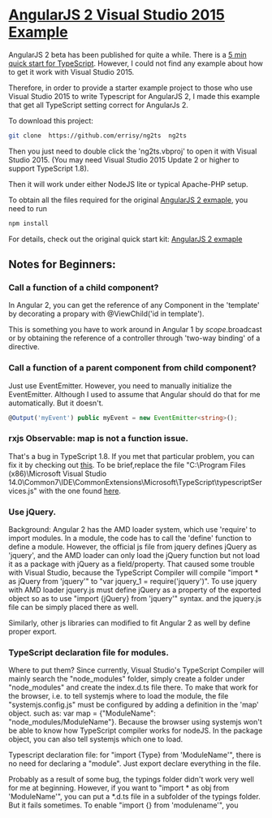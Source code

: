 # [AngularJS 2 Visual Studio 2015 Example](https://github.com/errisy/ng2ts)

AngularJS 2 beta has been published for quite a while. There is a [5 min quick start for TypeScript](https://angular.io/docs/ts/latest/quickstart.html). However, I could not find any example about how to get it work with Visual Studio 2015.

Therefore, in order to provide a starter example project to those who use Visual Studio 2015 to write Typescript for AngularJS 2, I made this example that get all TypeScript setting correct for AngularJs 2.

To download this project:
```bash
git clone  https://github.com/errisy/ng2ts  ng2ts
```

Then you just need to double click the 'ng2ts.vbproj' to open it with Visual Studio 2015. (You may need Visual Studio 2015 Update 2 or higher to support TypeScript 1.8).

Then it will work under either NodeJS lite or typical Apache-PHP setup.

To obtain all the files required for the original [AngularJS 2 exmaple](https://github.com/angular/quickstart/edit/master/README.md), you need to run

```bash
npm install
```
For details, check out the original quick start kit: [AngularJS 2 exmaple](https://github.com/angular/quickstart/edit/master/README.md)

## Notes for Beginners:
### Call a function of a child component?
  In Angular 2, you can get the reference of any Component in the 'template' by decorating a propary with @ViewChild('id in template').

  This is something you have to work around in Angular 1 by $scope.$broadcast or by obtaining the reference of a controller through   'two-way binding' of a directive.
### Call a function of a parent component from child component?
  Just use EventEmitter. However, you need to manually initialize the EventEmitter. Although I used to assume that Angular should do that for me automatically. But it doesn't.
  ```typescript
  @Output('myEvent') public myEvent = new EventEmitter<string>();
  ```
### rxjs Observable: map is not a function issue.
  That's a bug in TypeScript 1.8. If you met that particular problem, you can fix it by checking out [this](https://github.com/Microsoft/TypeScript/issues/7415). To be brief,replace the file "C:\Program Files (x86)\Microsoft Visual Studio 14.0\Common7\IDE\CommonExtensions\Microsoft\TypeScript\typescriptServices.js" with the one found [here](https://raw.githubusercontent.com/Microsoft/TypeScript/Fix8518/lib/typescriptServices.js).
### Use jQuery.
  Background: Angular 2 has the AMD loader system, which use 'require' to import modules. In a module, the code has to call the 'define' function to define a module. However, the official js file from jquery defines jQuery as 'jquery', and the AMD loader can only load the jQuery function but not load it as a package with jQuery as a field/property. That caused some trouble with Visual Studio, because the TypeScript Compiler will compile "import * as jQuery from 'jquery'" to "var jquery_1 = require('jquery')". To use jquery with AMD loader jquery.js must define jQuery as a property of the exported object so as to use "import {jQuery} from 'jquery'" syntax. and the jquery.js file can be simply placed there as well.
  
  Similarly, other js libraries can modified to fit Angular 2 as well by define proper export.
### TypeScript declaration file for modules.
  Where to put them? Since currently, Visual Studio's TypeScript Compiler will mainly search the "node_modules" folder, simply create a folder under "node_modules" and create the index.d.ts file there.
  To make that work for the browser, i.e. to tell systemjs where to load the module, the file "systemjs.config.js" must be configured by adding a definition in the 'map' object. such as: var map = {"ModuleName": "node_modules/ModuleName"}. Because the browser using systemjs won't be able to know how TypeScript compiler works for nodeJS. In the package object, you can also tell systemjs which one to load.
  
  Typescript declaration file: for "import {Type} from 'ModuleName'", there is no need for declaring a "module". Just export declare everything in the file.
  
  Probably as a result of some bug, the typings folder didn't work very well for me at beginning. However, if you want to "import * as obj from 'ModuleName'", you can put a *.d.ts file in a subfolder of the typings folder. But it fails sometimes.
  To enable "import {} from 'modulename'", you 

